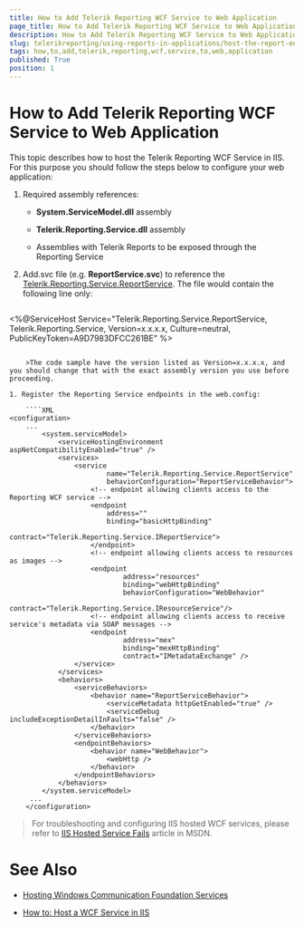 ```yaml
---
title: How to Add Telerik Reporting WCF Service to Web Application
page_title: How to Add Telerik Reporting WCF Service to Web Application 
description: How to Add Telerik Reporting WCF Service to Web Application
slug: telerikreporting/using-reports-in-applications/host-the-report-engine-remotely/telerik-reporting-wcf-service/how-to-add-telerik-reporting-wcf-service-to-web-application
tags: how,to,add,telerik,reporting,wcf,service,to,web,application
published: True
position: 1
---
```


# How to Add Telerik Reporting WCF Service to Web Application

This topic describes how to host the Telerik Reporting WCF Service in IIS. For this purpose you should follow the steps below to configure your web application: 

1. Required assembly references:

   + __System.ServiceModel.dll__ assembly 

   + __Telerik.Reporting.Service.dll__ assembly 

   + Assemblies with Telerik Reports to be exposed through the Reporting Service

1. Add.svc file (e.g. __ReportService.svc__) to reference the [Telerik.Reporting.Service.ReportService](/reporting/api/Telerik.Reporting.Service.ReportService). The file would contain the following line only: 
    
	````XML
<%@ServiceHost Service="Telerik.Reporting.Service.ReportService, Telerik.Reporting.Service, Version=x.x.x.x, Culture=neutral, PublicKeyToken=A9D7983DFCC261BE" %>
````

	>The code sample have the version listed as Version=x.x.x.x, and you should change that with the exact assembly version you use before proceeding. 

1. Register the Reporting Service endpoints in the web.config: 
    
	````XML
<configuration>
	...
		<system.serviceModel>
			<serviceHostingEnvironment aspNetCompatibilityEnabled="true" />
			<services>
				<service
						name="Telerik.Reporting.Service.ReportService"
						behaviorConfiguration="ReportServiceBehavior">
					<!-- endpoint allowing clients access to the Reporting WCF service -->
					<endpoint
						address=""
						binding="basicHttpBinding"
						contract="Telerik.Reporting.Service.IReportService">
					</endpoint>
					<!-- endpoint allowing clients access to resources as images -->
					<endpoint
							address="resources"
							binding="webHttpBinding"
							behaviorConfiguration="WebBehavior"
							contract="Telerik.Reporting.Service.IResourceService"/>
					<!-- endpoint allowing clients access to receive service's metadata via SOAP messages -->
					<endpoint
							address="mex"
							binding="mexHttpBinding"
							contract="IMetadataExchange" />
				</service>
			</services>
			<behaviors>
				<serviceBehaviors>
					<behavior name="ReportServiceBehavior">
						<serviceMetadata httpGetEnabled="true" />
						<serviceDebug includeExceptionDetailInFaults="false" />
					</behavior>
				</serviceBehaviors>
				<endpointBehaviors>
					<behavior name="WebBehavior">
						<webHttp />
					</behavior>
				</endpointBehaviors>
			</behaviors>
		</system.serviceModel>
	 ...
	</configuration>														
````

> For troubleshooting and configuring IIS hosted WCF services, please refer to [IIS Hosted Service Fails](http://msdn.microsoft.com/en-us/library/ms752252.aspx) article in MSDN. 

# See Also

* [Hosting Windows Communication Foundation Services](http://msdn.microsoft.com/en-us/library/ms730158.aspx) 

* [How to: Host a WCF Service in IIS](http://msdn.microsoft.com/en-us/library/ms733766.aspx)
